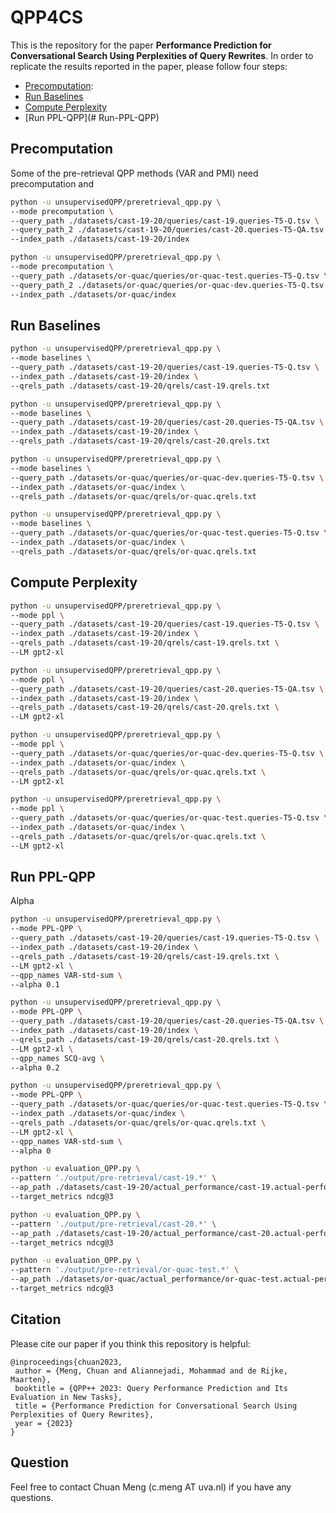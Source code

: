 # QPP4CS

This is the repository for the paper **Performance Prediction for Conversational Search Using Perplexities of Query Rewrites**.
In order to replicate the results reported in the paper, please follow four steps:
- [Precomputation](#Precomputation):
- [Run Baselines](#Run-Baselines)
- [Compute Perplexity](#Compute-Perplexity)
- [Run PPL-QPP](# Run-PPL-QPP)


## Precomputation

Some of the pre-retrieval QPP methods (VAR and PMI) need precomputation and
```bash
python -u unsupervisedQPP/preretrieval_qpp.py \
--mode precomputation \
--query_path ./datasets/cast-19-20/queries/cast-19.queries-T5-Q.tsv \
--query_path_2 ./datasets/cast-19-20/queries/cast-20.queries-T5-QA.tsv \
--index_path ./datasets/cast-19-20/index
```
```bash
python -u unsupervisedQPP/preretrieval_qpp.py \
--mode precomputation \
--query_path ./datasets/or-quac/queries/or-quac-test.queries-T5-Q.tsv \
--query_path_2 ./datasets/or-quac/queries/or-quac-dev.queries-T5-Q.tsv \
--index_path ./datasets/or-quac/index
```
## Run Baselines


```bash
python -u unsupervisedQPP/preretrieval_qpp.py \
--mode baselines \
--query_path ./datasets/cast-19-20/queries/cast-19.queries-T5-Q.tsv \
--index_path ./datasets/cast-19-20/index \
--qrels_path ./datasets/cast-19-20/qrels/cast-19.qrels.txt
```

```bash
python -u unsupervisedQPP/preretrieval_qpp.py \
--mode baselines \
--query_path ./datasets/cast-19-20/queries/cast-20.queries-T5-QA.tsv \
--index_path ./datasets/cast-19-20/index \
--qrels_path ./datasets/cast-19-20/qrels/cast-20.qrels.txt
```

```bash
python -u unsupervisedQPP/preretrieval_qpp.py \
--mode baselines \
--query_path ./datasets/or-quac/queries/or-quac-dev.queries-T5-Q.tsv \
--index_path ./datasets/or-quac/index \
--qrels_path ./datasets/or-quac/qrels/or-quac.qrels.txt
```

```bash
python -u unsupervisedQPP/preretrieval_qpp.py \
--mode baselines \
--query_path ./datasets/or-quac/queries/or-quac-test.queries-T5-Q.tsv \
--index_path ./datasets/or-quac/index \
--qrels_path ./datasets/or-quac/qrels/or-quac.qrels.txt
```

## Compute Perplexity

```bash
python -u unsupervisedQPP/preretrieval_qpp.py \
--mode ppl \
--query_path ./datasets/cast-19-20/queries/cast-19.queries-T5-Q.tsv \
--index_path ./datasets/cast-19-20/index \
--qrels_path ./datasets/cast-19-20/qrels/cast-19.qrels.txt \
--LM gpt2-xl
```

```bash
python -u unsupervisedQPP/preretrieval_qpp.py \
--mode ppl \
--query_path ./datasets/cast-19-20/queries/cast-20.queries-T5-QA.tsv \
--index_path ./datasets/cast-19-20/index \
--qrels_path ./datasets/cast-19-20/qrels/cast-20.qrels.txt \
--LM gpt2-xl
```

```bash
python -u unsupervisedQPP/preretrieval_qpp.py \
--mode ppl \
--query_path ./datasets/or-quac/queries/or-quac-dev.queries-T5-Q.tsv \
--index_path ./datasets/or-quac/index \
--qrels_path ./datasets/or-quac/qrels/or-quac.qrels.txt \
--LM gpt2-xl
```

```bash
python -u unsupervisedQPP/preretrieval_qpp.py \
--mode ppl \
--query_path ./datasets/or-quac/queries/or-quac-test.queries-T5-Q.tsv \
--index_path ./datasets/or-quac/index \
--qrels_path ./datasets/or-quac/qrels/or-quac.qrels.txt \
--LM gpt2-xl
```


## Run PPL-QPP

Alpha 

```bash
python -u unsupervisedQPP/preretrieval_qpp.py \
--mode PPL-QPP \
--query_path ./datasets/cast-19-20/queries/cast-19.queries-T5-Q.tsv \
--index_path ./datasets/cast-19-20/index \
--qrels_path ./datasets/cast-19-20/qrels/cast-19.qrels.txt \
--LM gpt2-xl \
--qpp_names VAR-std-sum \
--alpha 0.1
```

```bash
python -u unsupervisedQPP/preretrieval_qpp.py \
--mode PPL-QPP \
--query_path ./datasets/cast-19-20/queries/cast-20.queries-T5-QA.tsv \
--index_path ./datasets/cast-19-20/index \
--qrels_path ./datasets/cast-19-20/qrels/cast-20.qrels.txt \
--LM gpt2-xl \
--qpp_names SCQ-avg \
--alpha 0.2
```

```bash
python -u unsupervisedQPP/preretrieval_qpp.py \
--mode PPL-QPP \
--query_path ./datasets/or-quac/queries/or-quac-test.queries-T5-Q.tsv \
--index_path ./datasets/or-quac/index \
--qrels_path ./datasets/or-quac/qrels/or-quac.qrels.txt \
--LM gpt2-xl \
--qpp_names VAR-std-sum \
--alpha 0

```


```bash
python -u evaluation_QPP.py \
--pattern './output/pre-retrieval/cast-19.*' \
--ap_path ./datasets/cast-19-20/actual_performance/cast-19.actual-performance-run-T5-Q-bm25-1000.json \
--target_metrics ndcg@3
```

```bash
python -u evaluation_QPP.py \
--pattern './output/pre-retrieval/cast-20.*' \
--ap_path ./datasets/cast-19-20/actual_performance/cast-20.actual-performance-run-T5-QA-bm25-1000.json \
--target_metrics ndcg@3
```

```bash
python -u evaluation_QPP.py \
--pattern './output/pre-retrieval/or-quac-test.*' \
--ap_path ./datasets/or-quac/actual_performance/or-quac-test.actual-performance-run-T5-Q-bm25-1000.json \
--target_metrics ndcg@3
```


## Citation
Please cite our paper if you think this repository is helpful: 
```
@inproceedings{chuan2023,
 author = {Meng, Chuan and Aliannejadi, Mohammad and de Rijke, Maarten},
 booktitle = {QPP++ 2023: Query Performance Prediction and Its Evaluation in New Tasks},
 title = {Performance Prediction for Conversational Search Using Perplexities of Query Rewrites},
 year = {2023}
}
```

## Question
Feel free to contact Chuan Meng (c.meng AT uva.nl) if you have any questions. 

